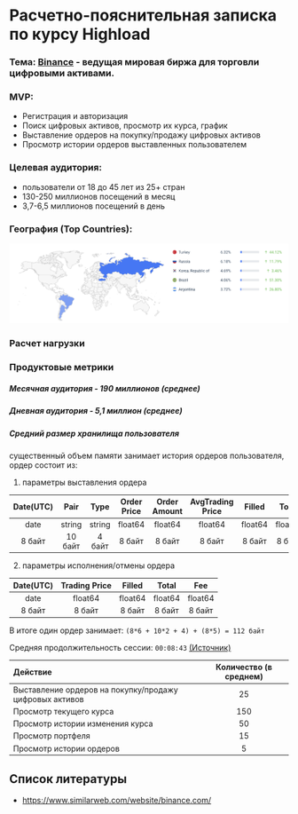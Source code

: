 # **Расчетно-пояснительная записка по курсу Highload**

### **Тема:** [Binance](https://www.binance.com/) - ведущая мировая биржа для торговли цифровыми активами.

### **MVP:**
- Регистрация и авторизация
- Поиск цифровых активов, просмотр их курса, график
- Выставление ордеров на покупку/продажу цифровых активов
- Просмотр истории ордеров выставленных пользователем

### **Целевая аудитория:**
- пользователи от 18 до 45 лет из 25+ стран
- 130-250 миллионов посещений в месяц
- 3,7-6,5 миллионов посещений в день

### **География (Top Countries):**
 ![distribution by country](https://github.com/amartery/tp_highload/blob/main/static/countries.png)
 
### **Расчет нагрузки**
### Продуктовые метрики
##### Месячная аудитория - 190 миллионов (среднее)  
##### Дневная аудитория - 5,1 миллион (среднее)  

##### Средний размер хранилища пользователя
существенный объем памяти занимает история ордеров пользователя, ордер состоит из:
1) параметры выставления ордера

| Date(UTC) | Pair | Type | Order Price | Order Amount | AvgTrading Price | Filled | Total | status |
|:---------:|:----:|:----:|:-----------:|:------------:|:----------------:|:------:|:-----:|:------:|
| date | string | string | float64 | float64 | float64 | float64 | float64 | string |
| 8 байт | 10 байт | 4 байт | 8 байт | 8 байт | 8 байт | 8 байт | 8 байт | 10 байт |

2) параметры исполнения/отмены ордера

| Date(UTC) | Trading Price | Filled | Total | Fee |
|:---------:|:-------------:|:------:|:-----:|:---:|
| date | float64 | float64 | float64 | float64 |
| 8 байт | 8 байт | 8 байт | 8 байт | 8 байт |

В итоге один ордер занимает: `(8*6 + 10*2 + 4) + (8*5) = 112 байт`



Средняя продолжительность сессии: `00:08:43` [(Источник)](https://www.similarweb.com/ru/website/binance.com/#overview)

| Действие | Количество (в среднем) |
|:-------------|:-------------:|
Выставление ордеров на покупку/продажу цифровых активов	| 25|
Просмотр текущего курса	|150|		
Просмотр истории изменения курса |50|
Просмотр портфеля |15|
Просмотр истории ордеров |5|



## **Список литературы**
- https://www.similarweb.com/website/binance.com/
 
